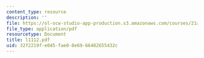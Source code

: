 ```yaml
---
content_type: resource
description: ''
file: https://ol-ocw-studio-app-production.s3.amazonaws.com/courses/21a-212-myth-ritual-and-symbolism-spring-2004/32f2219fe045fae08e6966402655432c_l1112.pdf
file_type: application/pdf
resourcetype: Document
title: l1112.pdf
uid: 32f2219f-e045-fae0-8e69-66402655432c
---
```


